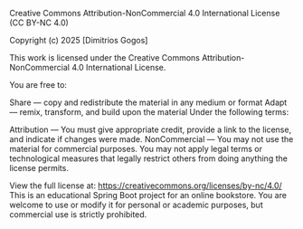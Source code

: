 Creative Commons Attribution-NonCommercial 4.0 International License (CC BY-NC 4.0)

Copyright (c) 2025 [Dimitrios Gogos]

This work is licensed under the Creative Commons Attribution-NonCommercial 4.0 International License.

You are free to:

Share — copy and redistribute the material in any medium or format
Adapt — remix, transform, and build upon the material
Under the following terms:

Attribution — You must give appropriate credit, provide a link to the license, and indicate if changes were made.
NonCommercial — You may not use the material for commercial purposes.
You may not apply legal terms or technological measures that legally restrict others from doing anything the license permits.

View the full license at: https://creativecommons.org/licenses/by-nc/4.0/ This is an educational Spring Boot project for an online bookstore. You are welcome to use or modify it for personal or academic purposes, but commercial use is strictly prohibited.
